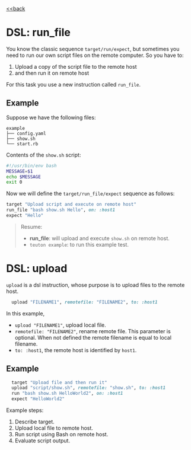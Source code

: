 [<<back](README.md)

# DSL: run_file

You know the classic sequence `target/run/expect`, but sometimes you need to run our own script files on the remote computer. So you have to:

1. Upload a copy of the script file to the remote host
2. and then run it on remote host

For this task you use a new instruction called `run_file`.

## Example

Suppose we have the following files:
```
example
├── config.yaml
├── show.sh
└── start.rb
```

Contents of the `show.sh` script:
```bash
#!/usr/bin/env bash
MESSAGE=$1
echo $MESSAGE
exit 0
```

Now we will define the `target/run_file/expect` sequence as follows:

```ruby
target "Upload script and execute on remote host"
run_file "bash show.sh Hello", on: :host1
expect "Hello"
```

> Resume:
> * **run_file**: will upload and execute `show.sh` on remote host.
> * `teuton example`: to run this example test.

# DSL: upload

`upload` is a dsl instruction, whose purpose is to upload files to the remote host. 

```ruby
  upload "FILENAME1", remotefile: "FILENAME2", to: :host1
```

In this example, 
* `upload "FILENAME1"`, upload local file.
* `remotefile: "FILENAME2"`, rename remote file. This parameter is optional. When not defined the remote filename is equal to local filename.
* `to: :host1`, the remote host is identified by `host1`.

## Example

```ruby
  target "Upload file and then run it"
  upload "script/show.sh", remotefile: "show.sh", to: :host1
  run "bash show.sh HelloWorld2", on: :host1
  expect "HelloWorld2"
```

Example steps:
1. Describe target.
2. Upload local file to remote host.
3. Run script using Bash on remote host.
4. Evaluate script output.